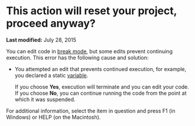 
# This action will reset your project, proceed anyway?

 **Last modified:** July 28, 2015

You can edit code in  [break mode](b8bdf64f-5920-1ae9-16d0-b26d09524a30.md), but some edits prevent continuing execution. This error has the following cause and solution:




- You attempted an edit that prevents continued execution, for example, you declared a static  [variable](b8bdf64f-5920-1ae9-16d0-b26d09524a30.md).
    
    If you choose  **Yes**, execution will terminate and you can edit your code. If you choose  **No**, you can continue running the code from the point at which it was suspended.
    

For additional information, select the item in question and press F1 (in Windows) or HELP (on the Macintosh).

